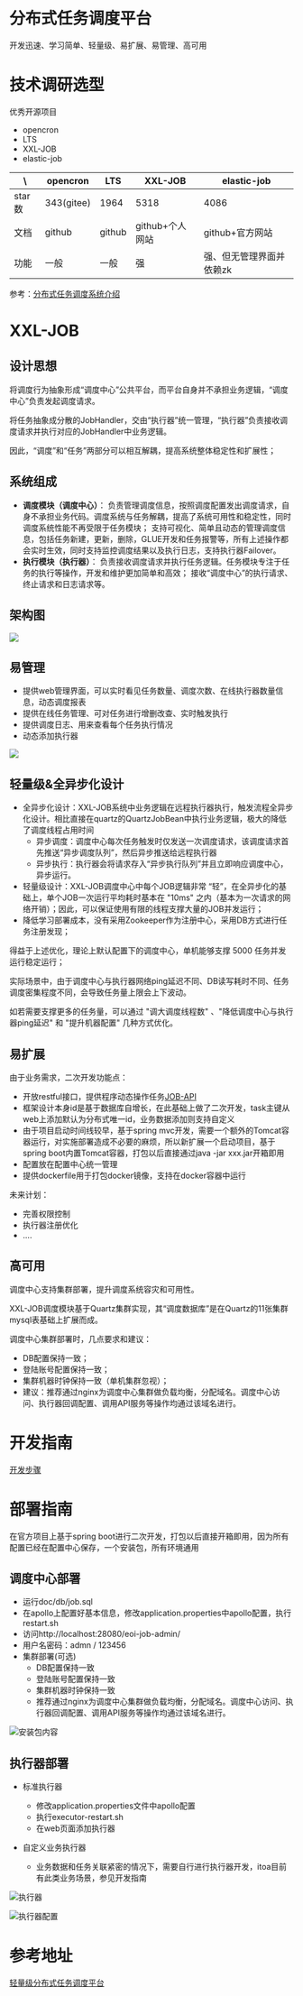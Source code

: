 # 分布式任务调度平台

开发迅速、学习简单、轻量级、易扩展、易管理、高可用

# 技术调研选型

优秀开源项目

- opencron
- LTS
- XXL-JOB
- elastic-job

| \      | opencron   | LTS    | XXL-JOB         |elastic-job|
| ------ | ---------- | ------ | --------------- |--|
| star数 | 343(gitee) | 1964   | 5318            |4086|
| 文档   | github     | github | github+个人网站 |github+官方网站|
| 功能   | 一般       | 一般   | 强              |强、但无管理界面并依赖zk|

参考：[分布式任务调度系统介绍](https://zhuanlan.zhihu.com/p/26493355)

# XXL-JOB

## 设计思想

将调度行为抽象形成“调度中心”公共平台，而平台自身并不承担业务逻辑，“调度中心”负责发起调度请求。

将任务抽象成分散的JobHandler，交由“执行器”统一管理，“执行器”负责接收调度请求并执行对应的JobHandler中业务逻辑。

因此，“调度”和“任务”两部分可以相互解耦，提高系统整体稳定性和扩展性；

## 系统组成

- **调度模块（调度中心）**： 负责管理调度信息，按照调度配置发出调度请求，自身不承担业务代码。调度系统与任务解耦，提高了系统可用性和稳定性，同时调度系统性能不再受限于任务模块； 支持可视化、简单且动态的管理调度信息，包括任务新建，更新，删除，GLUE开发和任务报警等，所有上述操作都会实时生效，同时支持监控调度结果以及执行日志，支持执行器Failover。
- **执行模块（执行器）**： 负责接收调度请求并执行任务逻辑。任务模块专注于任务的执行等操作，开发和维护更加简单和高效； 接收“调度中心”的执行请求、终止请求和日志请求等。

## 架构图

![](https://raw.githubusercontent.com/xuxueli/xxl-job/master/doc/images/img_Qohm.png)

## 易管理

- 提供web管理界面，可以实时看见任务数量、调度次数、在线执行器数量信息，动态调度报表
- 提供在线任务管理、可对任务进行增删改查、实时触发执行
- 提供调度日志、用来查看每个任务执行情况
- 动态添加执行器

![](../resources/images/web-admin.jpg)

## 轻量级&全异步化设计


- 全异步化设计：XXL-JOB系统中业务逻辑在远程执行器执行，触发流程全异步化设计。相比直接在quartz的QuartzJobBean中执行业务逻辑，极大的降低了调度线程占用时间
  - 异步调度：调度中心每次任务触发时仅发送一次调度请求，该调度请求首先推送“异步调度队列”，然后异步推送给远程执行器
  - 异步执行：执行器会将请求存入“异步执行队列”并且立即响应调度中心，异步运行。
- 轻量级设计：XXL-JOB调度中心中每个JOB逻辑非常 “轻”，在全异步化的基础上，单个JOB一次运行平均耗时基本在 "10ms" 之内（基本为一次请求的网络开销）；因此，可以保证使用有限的线程支撑大量的JOB并发运行；
- 降低学习部署成本，没有采用Zookeeper作为注册中心，采用DB方式进行任务注册发现；


得益于上述优化，理论上默认配置下的调度中心，单机能够支撑 5000 任务并发运行稳定运行；

实际场景中，由于调度中心与执行器网络ping延迟不同、DB读写耗时不同、任务调度密集程度不同，会导致任务量上限会上下波动。

如若需要支撑更多的任务量，可以通过 "调大调度线程数" 、"降低调度中心与执行器ping延迟" 和 "提升机器配置" 几种方式优化。

## 易扩展

由于业务需求，二次开发功能点：

- 开放restful接口，提供程序动态操作任务[JOB-API](./API-JOB.md)
- 框架设计本身id是基于数据库自增长，在此基础上做了二次开发，task主键从web上添加默认为分布式唯一id，业务数据添加则支持自定义
- 由于项目启动时间线较早，基于spring mvc开发，需要一个额外的Tomcat容器运行，对实施部署造成不必要的麻烦，所以新扩展一个启动项目，基于spring boot内置Tomcat容器，打包以后直接通过java -jar xxx.jar开箱即用
- 配置放在配置中心统一管理
- 提供dockerfile用于打包docker镜像，支持在docker容器中运行

未来计划：

- 完善权限控制
- 执行器注册优化
- ....

## 高可用

调度中心支持集群部署，提升调度系统容灾和可用性。

XXL-JOB调度模块基于Quartz集群实现，其“调度数据库”是在Quartz的11张集群mysql表基础上扩展而成。

调度中心集群部署时，几点要求和建议：

- DB配置保持一致；
- 登陆账号配置保持一致；
- 集群机器时钟保持一致（单机集群忽视）；
- 建议：推荐通过nginx为调度中心集群做负载均衡，分配域名。调度中心访问、执行器回调配置、调用API服务等操作均通过该域名进行。

# 开发指南

[开发步骤](http://www.xuxueli.com/xxl-job/#/?id=_55-%E4%BB%BB%E5%8A%A1-quot%E8%BF%90%E8%A1%8C%E6%A8%A1%E5%BC%8Fquot-%E5%89%96%E6%9E%90)

# 部署指南

在官方项目上基于spring boot进行二次开发，打包以后直接开箱即用，因为所有配置已经在配置中心保存，一个安装包，所有环境通用

## 调度中心部署

- 运行doc/db/job.sql
- 在apollo上配置好基本信息，修改application.properties中apollo配置，执行restart.sh
- 访问http://localhost:28080/eoi-job-admin/
- 用户名密码：admn / 123456
- 集群部署(可选)
  - DB配置保持一致
  - 登陆账号配置保持一致
  - 集群机器时钟保持一致
  - 推荐通过nginx为调度中心集群做负载均衡，分配域名。调度中心访问、执行器回调配置、调用API服务等操作均通过该域名进行。

![安装包内容](../resources/images/job-admin-pkg.png)

## 执行器部署

- 标准执行器
  - 修改application.properties文件中apollo配置
  - 执行executor-restart.sh
  - 在web页面添加执行器

- 自定义业务执行器
  - 业务数据和任务关联紧密的情况下，需要自行进行执行器开发，itoa目前有此类业务场景，参见开发指南



![执行器](../resources/images/job-executor-pkg.jpg)



![执行器配置](../resources/images/executor-config.jpg)





# 参考地址

[轻量级分布式任务调度平台](http://www.xuxueli.com/xxl-job/#/)

